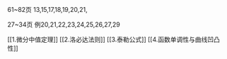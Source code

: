 61~82页
13,15,17,18,19,20,21,

27~34页
例20,21,22,23,24,25,26,27,29

[[1.微分中值定理]]
[[2.洛必达法则]]
[[3.泰勒公式]]
[[4.函数单调性与曲线凹凸性]]